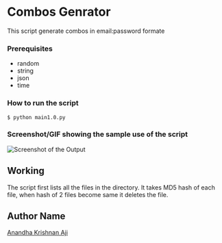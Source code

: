 # Combos Genrator
This script generate combos in email:password formate

### Prerequisites
* random
* string
* json
* time

### How to run the script

<!--Remove the below lines and add yours -->

```
$ python main1.0.py
```

### Screenshot/GIF showing the sample use of the script
<!--Remove the below lines and add yours -->
![Screenshot of the Output](Screenshot.png)

## Working
The script first lists all the files in the directory. It takes MD5 hash of each file, when hash of 2 files become same it deletes the file.

## Author Name
[Anandha Krishnan Aji](https://github.com/anandhakrishnanaji)
